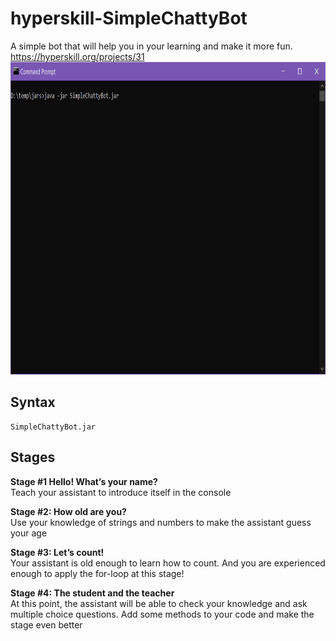 # hyperskill-SimpleChattyBot
A simple bot that will help you in your learning and make it more fun.  
https://hyperskill.org/projects/31  
<img src="https://github.com/drtierney/hyperskill-SimpleChattyBot/blob/master/SimpleChattyBot.gif" width="800" height="500" />

## Syntax
```
SimpleChattyBot.jar
```

## Stages
**Stage #1 Hello! What’s your name?**   
Teach your assistant to introduce itself in the console

**Stage #2: How old are you?**   
Use your knowledge of strings and numbers to make the assistant guess your age

**Stage #3: Let’s count!**   
Your assistant is old enough to learn how to count. And you are experienced enough to apply the for-loop at this stage!

**Stage #4: The student and the teacher**   
At this point, the assistant will be able to check your knowledge and ask multiple choice questions. Add some methods to your code and make the stage even better
